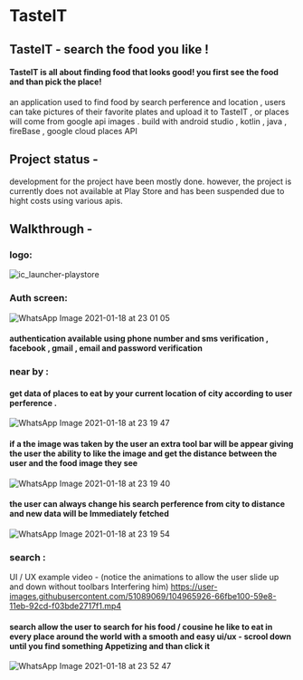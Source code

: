 # TasteIT
## TasteIT - search the food you like !
#### TasteIT is all about finding food that looks good! you first see the food and than pick the place! 
an application used to find food by search perference and location , users can take pictures of their favorite plates and upload it to TasteIT , or places will come from google  api images . build with android studio , kotlin , java , fireBase , google cloud places API

## Project status - 
development for the project have been mostly done. however, the project is currently does not available at Play Store and has been suspended due to hight costs using various apis. 

## Walkthrough - 
### logo:
![ic_launcher-playstore](https://user-images.githubusercontent.com/51089069/104962923-2731fb00-59e2-11eb-8a08-657ad0a72840.jpg)


### Auth screen:
![WhatsApp Image 2021-01-18 at 23 01 05](https://user-images.githubusercontent.com/51089069/104962856-fbaf1080-59e1-11eb-95e8-21ca5f6eb99c.jpg)

#### authentication available using phone number and sms verification , facebook , gmail , email and password verification 


### near by :
#### get data of places to eat by your current location of city according to user perference .
![WhatsApp Image 2021-01-18 at 23 19 47](https://user-images.githubusercontent.com/51089069/104964179-990b4400-59e4-11eb-8e33-9f489a0e9de0.jpg)
#### if a the image was taken by the user an extra tool bar will be appear giving the user the ability to like the image and get the distance between the user and the food image they see
![WhatsApp Image 2021-01-18 at 23 19 40](https://user-images.githubusercontent.com/51089069/104963933-2e5a0880-59e4-11eb-9e8a-b45ee8aedb33.jpg)
#### the user can always change his search perference from city to distance and new data will be Immediately fetched 
![WhatsApp Image 2021-01-18 at 23 19 54](https://user-images.githubusercontent.com/51089069/104964012-534e7b80-59e4-11eb-80a0-cbaa72c53aea.jpg)


### search :

UI / UX example video - (notice the animations to allow the user slide up and down without toolbars Interfering him)
https://user-images.githubusercontent.com/51089069/104965926-66fbe100-59e8-11eb-92cd-f03bde2717f1.mp4

#### search allow the user to search for his food / cousine he like to eat in every place around the world with a smooth and easy ui/ux - scrool down until you find something Appetizing and than click it 
![WhatsApp Image 2021-01-18 at 23 52 47](https://user-images.githubusercontent.com/51089069/104966287-2bade200-59e9-11eb-8612-26d0e4d22eaa.jpg)
